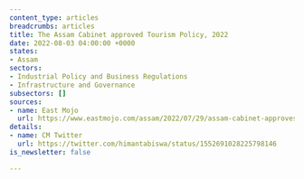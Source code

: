 ```yaml
---
content_type: articles
breadcrumbs: articles
title: The Assam Cabinet approved Tourism Policy, 2022
date: 2022-08-03 04:00:00 +0000
states:
- Assam
sectors:
- Industrial Policy and Business Regulations
- Infrastructure and Governance
subsectors: []
sources:
- name: East Mojo
  url: https://www.eastmojo.com/assam/2022/07/29/assam-cabinet-approves-tourism-policy-proposal-for-dual-medium-of-instruction-in-schools/
details:
- name: CM Twitter
  url: https://twitter.com/himantabiswa/status/1552691028225798146
is_newsletter: false

---
```

